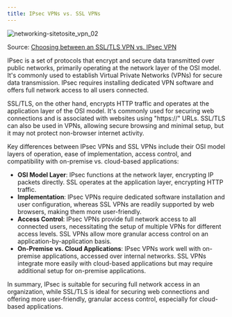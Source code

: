 ```yaml
---
title: IPsec VPNs vs. SSL VPNs
---
```


![networking-sitetosite_vpn_02](/img/linux/network/networking-sitetosite_vpn_02.png)

Source: [Choosing between an SSL/TLS VPN vs. IPsec VPN](https://www.techtarget.com/searchsecurity/feature/Tunnel-vision-Choosing-a-VPN-SSL-VPN-vs-IPSec-VPN)

IPsec is a set of protocols that encrypt and secure data transmitted over public networks, primarily operating at the network layer of the OSI model. It's commonly used to establish Virtual Private Networks (VPNs) for secure data transmission. IPsec requires installing dedicated VPN software and offers full network access to all users connected.

SSL/TLS, on the other hand, encrypts HTTP traffic and operates at the application layer of the OSI model. It's commonly used for securing web connections and is associated with websites using "https://" URLs. SSL/TLS can also be used in VPNs, allowing secure browsing and minimal setup, but it may not protect non-browser internet activity.

Key differences between IPsec VPNs and SSL VPNs include their OSI model layers of operation, ease of implementation, access control, and compatibility with on-premise vs. cloud-based applications:

- **OSI Model Layer**: IPsec functions at the network layer, encrypting IP packets directly. SSL operates at the application layer, encrypting HTTP traffic.
- **Implementation**: IPsec VPNs require dedicated software installation and user configuration, whereas SSL VPNs are readily supported by web browsers, making them more user-friendly.
- **Access Control**: IPsec VPNs provide full network access to all connected users, necessitating the setup of multiple VPNs for different access levels. SSL VPNs allow more granular access control on an application-by-application basis.
- **On-Premise vs. Cloud Applications**: IPsec VPNs work well with on-premise applications, accessed over internal networks. SSL VPNs integrate more easily with cloud-based applications but may require additional setup for on-premise applications.

In summary, IPsec is suitable for securing full network access in an organization, while SSL/TLS is ideal for securing web connections and offering more user-friendly, granular access control, especially for cloud-based applications.